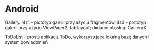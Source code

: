 # Android

Gallery:
	l4z1 - prototyp galerii przy  użyciu fragmentów
	l4z3 - prototyp galerii przy użyciu ViewPager2, tab layout; dodanie obssługi CameraX
	
ToDoList - prosta aplikacja ToDo, wykorzystująca lokalną bazę danych i system powiadomień
